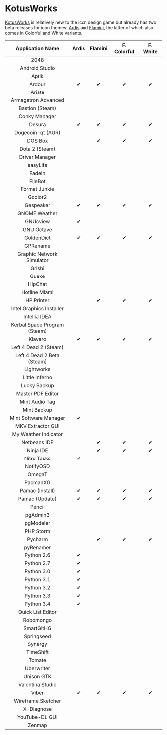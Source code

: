 KotusWorks
================

[KotusWorks](http://kotusworks.deviantart.com/) is relatively new to the icon design game but already has two beta releases for icon themes: [Ardis](http://kotusworks.deviantart.com/art/Ardis-Icon-Theme-450178304?q=gallery%3AKotusWorks&qo=0) and [Flamini](http://kotusworks.deviantart.com/art/Flamini-icons-set-for-KDE-437738820?q=gallery%3AKotusWorks&qo=2), the latter of which also comes in Colorful and White variants.

| Application Name | Ardis | Flamini | F. Colorful | F. White |
| :---------------: | :---------------: | :---------------: | :---------------: | :---------------: |
| 2048 |   |   |   |   |
| Android Studio |   |   |   |   |
| Aptik |   |   |   |   |
| Ardour | ✔ | ✔ | ✔ | ✔ |
| Arista |   |   |   |   |
| Armagetron Advanced |   |   |   |   |
| Bastion (Steam) |   |   |   |   |
| Conky Manager |   |   |   |   |
| Desura | ✔ | ✔ | ✔ | ✔ |
| Dogecoin-qt (AUR) |   |   |   |   |
| DOS Box |   | ✔ | ✔ | ✔ |
| Dota 2 (Steam) |   |   |   |   |
| Driver Manager |   |   |   |   |
| easyLife |   |   |   |   |
| FadeIn |   |   |   |   |
| FileBot |   |   |   |   |
| Format Junkie |   |   |   |   |
| Gcolor2 |   |   |   |   |
| Gespeaker | ✔ | ✔ | ✔ | ✔ |
| GNOME Weather |   |   |   |   |
| GNUcview | ✔ |   |   |   |
| GNU Octave |   |   |   |   |
| GoldenDict | ✔ | ✔ | ✔ | ✔ |
| GPRename |   |   |   |   |
| Graphic Network Simulator |   |   |   |   |
| Grisbi |   |   |   |   |
| Guake |   |   |   |   |
| HipChat |   |   |   |   |
| Hotline Miami |   |   |   |   |
| HP Printer |   | ✔ | ✔ | ✔ |
| Intel Graphics Installer |   |   |   |   |
| IntelliJ IDEA |   |   |   |   |
| Kerbal Space Program (Steam) |   |   |   |   |
| Klavaro | ✔ | ✔ | ✔ | ✔ |
| Left 4 Dead 2 (Steam) |   |   |   |   |
| Left 4 Dead 2 Beta (Steam) |   |   |   |   |
| Lightworks |   |   |   |   |
| Little Inferno |   |   |   |   |
| Lucky Backup |   |   |   |   |
| Master PDF Editor |   |   |   |   |
| Mint Audio Tag |   |   |   |   |
| Mint Backup |   |   |   |   |
| Mint Software Manager | ✔ |   |   |   |
| MKV Extractor GUI |   |   |   |   |
| My Weather Indicator |   |   |   |   |
| Netbeans IDE |   | ✔ | ✔ | ✔ |
| Ninja IDE |   | ✔ | ✔ | ✔ |
| Nitro Tasks | ✔ |   |   |   |
| NotifyOSD |   |   |   |   |
| OmegaT |   |   |   |   |
| PacmanXG |   |   |   |   |
| Pamac (Install) | ✔ | ✔ | ✔ | ✔ |
| Pamac (Update) | ✔ | ✔ | ✔ | ✔ |
| Pencil |   |   |   |   |
| pgAdmin3 |   |   |   |   |
| pgModeler |   |   |   |   |
| PHP Storm |   |   |   |   |
| Pycharm |   | ✔ | ✔ | ✔ |
| pyRenamer |   |   |   |   |
| Python 2.6 | ✔ |   |   |   |
| Python 2.7 | ✔ |   |   |   |
| Python 3.0 | ✔ |   |   |   |
| Python 3.1 | ✔ |   |   |   |
| Python 3.2 | ✔ |   |   |   |
| Python 3.3 | ✔ |   |   |   |
| Python 3.4 | ✔ |   |   |   |
| Quick List Editor |   |   |   |   |
| Robomongo |   |   |   |   |
| SmartGitHG |   |   |   |   |
| Springseed |   |   |   |   |
| Synergy |   |   |   |   |
| TimeShift |   |   |   |   |
| Tomate |   |   |   |   |
| Uberwriter |   |   |   |   |
| Unison GTK |   |   |   |   |
| Valentina Studio |   |   |   |   |
| Viber | ✔ | ✔ | ✔ | ✔ |
| Wireframe Sketcher |   |   |   |   |
| X-Diagnose |   |   |   |   |
| YouTube-DL GUI |   |   |   |   |
| Zenmap |   |   |   |   |